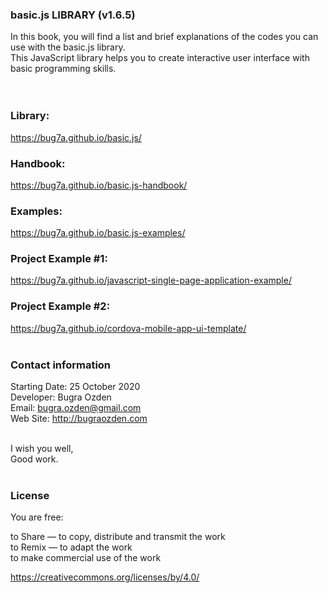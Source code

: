 ### basic.js LIBRARY (v1.6.5)

In this book, you will find a list and brief explanations of the codes you can use with the basic.js library.<br>
This JavaScript library helps you to create interactive user interface with basic programming skills.<br />
<br><br>

### Library:
https://bug7a.github.io/basic.js/

### Handbook:
https://bug7a.github.io/basic.js-handbook/

### Examples:
https://bug7a.github.io/basic.js-examples/

### Project Example #1:
https://bug7a.github.io/javascript-single-page-application-example/

### Project Example #2:
https://bug7a.github.io/cordova-mobile-app-ui-template/
<br><br>

### Contact information

Starting Date: 25 October 2020<br>
Developer: Bugra Ozden<br>
Email: bugra.ozden@gmail.com<br>
Web Site: http://bugraozden.com<br><br>

I wish you well,<br />
Good work.<br /><br />

### License

You are free:<br />

to Share — to copy, distribute and transmit the work<br />
to Remix — to adapt the work<br />
to make commercial use of the work<br />

<https://creativecommons.org/licenses/by/4.0/><br /><br />


